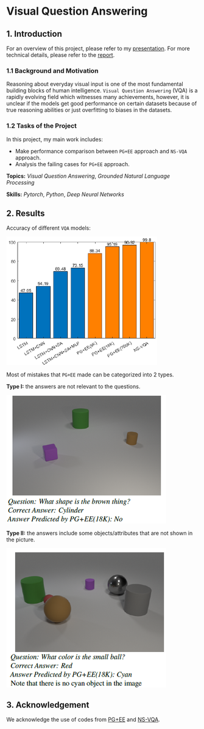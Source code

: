 # Visual Question Answering

## 1. Introduction

For an overview of this project, please refer to my [presentation](FinalPresentation.pdf). For more technical details, please refer to the [report](CMPT_983_Final_Report.pdf).

### 1.1 Background and Motivation

Reasoning about everyday visual input is one of the most fundamental building blocks of human intelligence. `Visual Question Answering` (VQA) is a rapidly evolving field which witnesses many achievements, however, it is unclear if the models get good performance on certain datasets because of true reasoning abilities or just overfitting to biases in the datasets.

### 1.2 Tasks of the Project

In this project, my main work includes:

- Make performance comparison between `PG+EE` approach and `NS-VQA` approach.
- Analysis the failing cases for `PG+EE` approach.

**Topics:** _Visual Question Answering_, _Grounded Natural Language Processing_

**Skills:** _Pytorch_, _Python_, _Deep Neural Networks_

## 2. Results

Accuracy of different `VQA` models:

![comparison](comparison.png)

Most of mistakes that `PG+EE` made can be categorized into 2 types.

**Type I:** the answers are not relevant to the questions.

![irrelevant](irrelevant.png)

**Type II:** the answers include some objects/attributes that are not shown in the picture.

![unseen](unseen.png)

## 3. Acknowledgement

We acknowledge the use of codes from [PG+EE](https://github.com/facebookresearch/clevr-iep) and [NS-VQA](https://github.com/kexinyi/ns-vqa).
